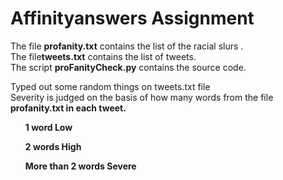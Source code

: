 # Affinityanswers Assignment

The file <b>profanity.txt</b>  contains the list of the racial slurs .<br/>
The file<b>tweets.txt</b> contains the list of tweets.<br/>
The script <b>proFanityCheck.py</b> contains the source code.<br/>

Typed out some random things on tweets.txt file <br>
Severity is judged on the basis of how many words from the file <b>profanity.txt<b> in each tweet.<br/>
  <ol>1 word <b> Low</ol>
  <ol>2 words <b> High</ol>
  <ol>More than 2 words <b> Severe</ol>
